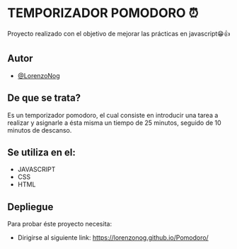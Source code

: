 # TEMPORIZADOR POMODORO ⏰

Proyecto realizado con el objetivo de mejorar las prácticas en javascript😁👍

## Autor

- [@LorenzoNog](https://www.github.com/LorenzoNog)


## De que se trata?

Es un temporizador pomodoro, el cual consiste en introducir una tarea a realizar y asignarle a ésta misma un tiempo de 25 minutos, seguido de 10 minutos de descanso.


## Se utiliza en el:

- JAVASCRIPT
- CSS
- HTML


## Depliegue

Para probar éste proyecto necesita:

- Dirigirse al siguiente link: 
https://lorenzonog.github.io/Pomodoro/
